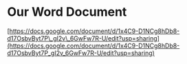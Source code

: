 # Our Word Document

[https://docs.google.com/document/d/1x4C9-D1NCg8hDb8-d17OsbvByt7P\_gI2v\_6GwFw7R-U/edit?usp=sharing](https://docs.google.com/document/d/1x4C9-D1NCg8hDb8-d17OsbvByt7P_gI2v_6GwFw7R-U/edit?usp=sharing)

